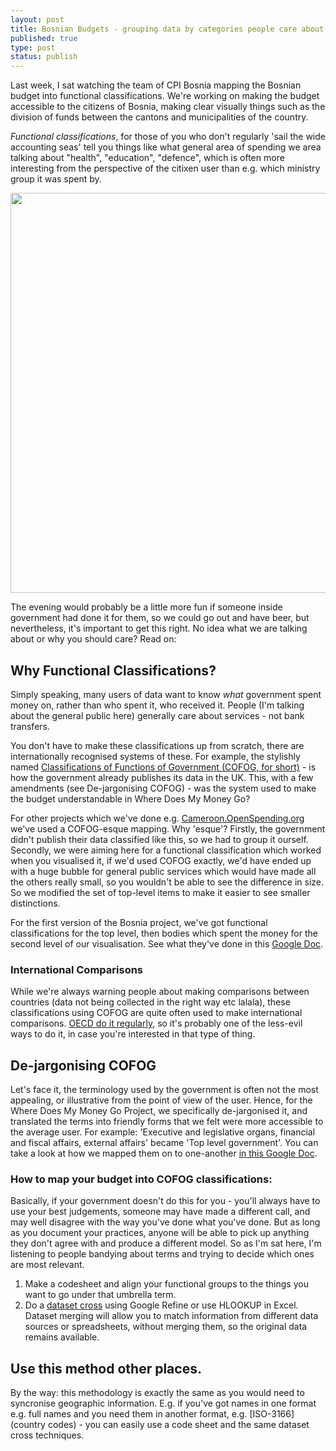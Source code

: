 ```yaml
---
layout: post
title: Bosnian Budgets - grouping data by categories people care about
published: true
type: post
status: publish
---
```


Last week, I sat watching the team of CPI Bosnia mapping the Bosnian budget into functional classifications. We're working on making the budget accessible to the citizens of Bosnia, making clear visually things such as the division of funds between the cantons and municipalities of the country.

*Functional classifications*, for those of you who don't regularly 'sail the wide accounting seas' tell you things like what general area of spending we area talking about "health", "education", "defence", which is often more interesting from the perspective of the citixen user than e.g. which ministry group it was spent by.

<img alt="" src="http://farm9.staticflickr.com/8063/8219557569_cc12ebbdea.jpg" title="Budget Workshop Bosnia" class="alignnone" width="640" height="640" />

The evening would probably be a little more fun if someone inside government had done it for them, so we could go out and have beer, but nevertheless, it's important to get this right. No idea what we are talking about or why you should care? Read on:

## Why Functional Classifications?

Simply speaking, many users of data want to know *what* government spent money on, rather than who spent it, who received it. People (I'm talking about the general public here) generally care about services - not bank transfers.

You don't have to make these classifications up from scratch, there are internationally recognised systems of these. For example, the stylishly named [Classifications of Functions of Government (COFOG, for short)](http://unstats.un.org/unsd/cr/registry/regcst.asp?Cl=4) - is how the government already publishes its data in the UK. This, with a few amendments (see De-jargonising COFOG) - was the system used to make the budget understandable in Where Does My Money Go?

For other projects which we've done e.g. [Cameroon.OpenSpending.org](http://cameroon.openspending.org/en/) we've used a COFOG-esque mapping. Why 'esque'? Firstly, the government didn't publish their data classified like this, so we had to group it ourself. Secondly, we were aiming here for a functional classification which worked when you visualised it, if we'd used COFOG exactly, we'd have ended up with a huge bubble for general public services which would have made all the others really small, so you wouldn't be able to see the difference in size. So we modified the set of top-level items to make it easier to see smaller distinctions.

For the first version of the Bosnia project, we've got functional classifications for the top level, then bodies which spent the money for the second level of our visualisation. See what they've done in this [Google Doc](https://docs.google.com/open?id=1tyfmH9EqKz_3VucDQWGmKIPpcSPYg6iCcDzwH1wwbdNJvZqoUnTnYRcmlNhV).

### International Comparisons

While we're always warning people about making comparisons between countries (data not being collected in the right way etc lalala), these classifications using COFOG are quite often used to make international comparisons. [OECD do it regularly](http://stats.oecd.org/Index.aspx?QueryId=30428), so it's probably one of the less-evil ways to do it, in case you're interested in that type of thing.

## De-jargonising COFOG

Let's face it, the terminology used by the government is often not the most appealing, or illustrative from the point of view of the user. Hence, for the Where Does My Money Go Project, we specifically de-jargonised it, and translated the terms into friendly forms that we felt were more accessible to the average user. For example: 'Executive and legislative organs, financial and fiscal affairs, external affairs' became 'Top level government'. You can take a look at how we mapped them on to one-another [in this Google Doc](https://docs.google.com/spreadsheet/ccc?key=0Ah8UkI7xG7eWdFFTSjlkeFRoOEFLbC1PTjRRcWphOFE#gid=0).

### How to map your budget into COFOG classifications:

Basically, if your government doesn't do this for you - you'll always have to use your best judgements, someone may have made a different call, and may well disagree with the way you've done what you've done. But as long as you document your practices, anyone will be able to pick up anything they don't agree with and produce a different model. So as I'm sat here, I'm listening to people bandying about terms and trying to decide which ones are most relevant.

1. Make a codesheet and align your functional groups to the things you want to go under that umbrella term.
2. Do a [dataset cross](https://docs.google.com/document/d/1bD3KztcPdc3Ffe5_xlVl--N2wBVydUtpUDJpq2d6sK8/edit#heading=h.d1ub48are7ej) using Google Refine or use HLOOKUP in Excel. Dataset merging will allow you to match information from different data sources or spreadsheets, without merging them, so the original data remains available.

## Use this method other places.

By the way: this methodology is exactly the same as you would need to syncronise geographic information. E.g. if you've got names in one format e.g. full names and you need them in another format, e.g. [ISO-3166](country codes) - you can easily use a code sheet and the same  dataset cross techniques.
